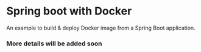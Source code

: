 # Spring boot with Docker
An example to build & deploy Docker image from a Spring Boot application.

### More details will be added soon

